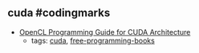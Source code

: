 cuda #codingmarks 
---
* [OpenCL Programming Guide for CUDA Architecture](http://www.nvidia.com/content/cudazone/download/OpenCL/NVIDIA_OpenCL_ProgrammingGuide.pdf)
    * tags: [cuda](../tags/cuda.md), [free-programming-books](../tags/free-programming-books.md)
